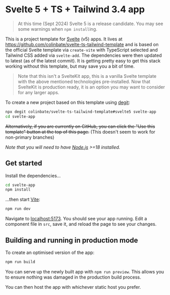 # Svelte 5 + TS + Tailwind 3.4 app

> At this time (Sept 2024) Svelte 5 is a release candidate. You may see some warnings when `npm install`ing.

This is a project template for [Svelte](https://svelte.dev) (v5) apps. It lives at https://github.com/colinbate/svelte-ts-tailwind-template and is based on the official Svelte template via `create-vite` with TypeScript selected and Tailwind CSS added via `svelte-add`. The dependencies were then updated to latest (as of the latest commit). It is getting pretty easy to get this stack working without this template, but may save you a bit of time.

> Note that this isn't a SvelteKit app, this is a vanilla Svelte template with the above mentioned technologies pre-installed. Now that SvelteKit is production ready, it is an option you may want to consider for any larger apps.

To create a new project based on this template using [degit](https://github.com/Rich-Harris/degit):

```bash
npx degit colinbate/svelte-ts-tailwind-template#svelte5 svelte-app
cd svelte-app
```

<del>Alternatively, if you are currently on GitHub, you can click the "Use this template" button at the top of this page.</del> (This doesn't seem to work for non-primary branches)

*Note that you will need to have [Node.js](https://nodejs.org) >=18 installed.*

## Get started

Install the dependencies...

```bash
cd svelte-app
npm install
```

...then start [Vite](https://vitejs.dev/):

```bash
npm run dev
```

Navigate to [localhost:5173](http://localhost:5173). You should see your app running. Edit a component file in `src`, save it, and reload the page to see your changes.

## Building and running in production mode

To create an optimised version of the app:

```bash
npm run build
```

You can serve up the newly built app with `npm run preview`. This allows you to ensure nothing was damaged in the production build process.

You can then host the app with whichever static host you prefer.
